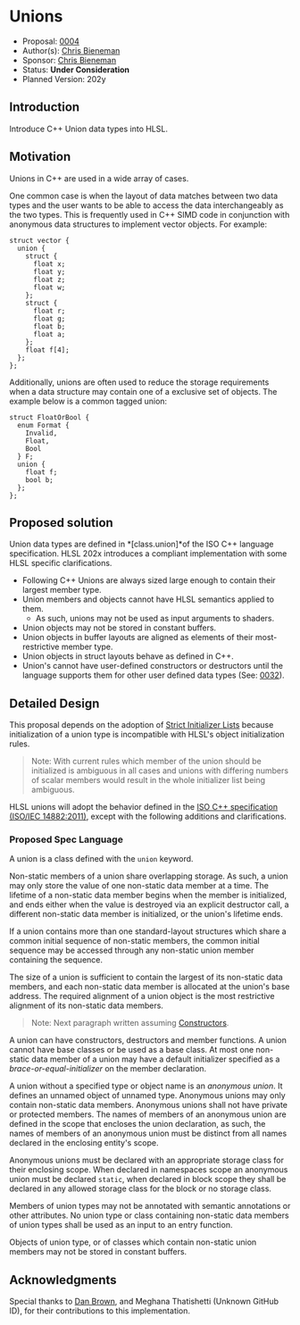 # Unions

* Proposal: [0004](0004-unions.md)
* Author(s): [Chris Bieneman](https://github.com/llvm-beanz)
* Sponsor: [Chris Bieneman](https://github.com/llvm-beanz)
* Status: **Under Consideration**
* Planned Version: 202y

## Introduction

Introduce C++ Union data types into HLSL.

## Motivation

Unions in C++ are used in a wide array of cases.

One common case is when the layout of data matches between two data types and
the user wants to be able to access the data interchangeably as the two types.
This is frequently used in C++ SIMD code in conjunction with anonymous data
structures to implement vector objects. For example:

```
struct vector {
  union {
    struct {
      float x;
      float y;
      float z;
      float w;
    };
    struct {
      float r;
      float g;
      float b;
      float a;
    };
    float f[4];
  };
};
```

Additionally, unions are often used to reduce the storage requirements when a
data structure may contain one of a exclusive set of objects. The example below
is a common tagged union:

```
struct FloatOrBool {
  enum Format {
    Invalid,
    Float,
    Bool
  } F;
  union {
    float f;
    bool b;
  };
};
```

## Proposed solution

Union data types are defined in *\[class.union\]*of the ISO C++ language
specification. HLSL 202x introduces a compliant implementation with some HLSL
specific clarifications.

* Following C++ Unions are always sized large enough to contain their largest
  member type.
* Union members and objects cannot have HLSL semantics applied to them.
  * As such, unions may not be used as input arguments to shaders.
* Union objects may not be stored in constant buffers.
* Union objects in buffer layouts are aligned as elements of their
  most-restrictive member type.
* Union objects in struct layouts behave as defined in C++.
* Union's cannot have user-defined constructors or destructors until the
  language supports them for other user defined data types (See:
  [0032](0032-constructors.md)).

## Detailed Design

This proposal depends on the adoption of [Strict Initializer
Lists](0005-strict-initializer-lists.md) because initialization of a union type
is incompatible with HLSL's object initialization rules.

> Note: With current rules which member of the union should be initialized is
> ambiguous in all cases and unions with differing numbers of scalar members
> would result in the whole initializer list being ambiguous.

HLSL unions will adopt the behavior defined in the [ISO C++ specification
(ISO/IEC 14882:2011)](https://timsong-cpp.github.io/cppwp/n3337/class.union),
except with the following additions and clarifications.

### Proposed Spec Language

A union is a class defined with the `union` keyword.

Non-static members of a union share overlapping storage. As such, a union may
only store the value of one non-static data member at a time. The lifetime of a
non-static data member begins when the member is initialized, and ends either
when the value is destroyed via an explicit destructor call, a different
non-static data member is initialized, or the union's lifetime ends.

If a union contains more than one standard-layout structures which share a
common initial sequence of non-static members, the common initial sequence may
be accessed through any non-static union member containing the sequence.

The size of a union is sufficient to contain the largest of its non-static data
members, and each non-static data member is allocated at the union's base
address. The required alignment of a union object is the most restrictive
alignment of its non-static data members.

> Note: Next paragraph written assuming [Constructors](0032-constructors.md).

A union can have constructors, destructors and member functions. A union cannot
have base classes or be used as a base class. At most one non-static data member
of a union may have a default initializer specified as a
_brace-or-equal-initializer_ on the member declaration.

A union without a specified type or object name is an _anonymous union_. It
defines an unnamed object of unnamed type. Anonymous unions may only contain
non-static data members. Anonymous unions shall not have private or protected
members. The names of members of an anonymous union are defined in the scope
that encloses the union declaration, as such, the names of members of an
anonymous union must be distinct from all names declared in the enclosing
entity's scope.

Anonymous unions must be declared with an appropriate storage class for their
enclosing scope. When declared in namespaces scope an anonymous union must be
declared `static`, when declared in block scope they shall be declared in any
allowed storage class for the block or no storage class.

Members of union types may not be annotated with semantic annotations or other
attributes. No union type or class containing non-static data members of union
types shall be used as an input to an entry function.

Objects of union type, or of classes which contain non-static union members may
not be stored in constant buffers.

## Acknowledgments

Special thanks to [Dan Brown](https://github.com/danbrown-amd), and Meghana
Thatishetti (Unknown GitHub ID), for their contributions to this implementation.
